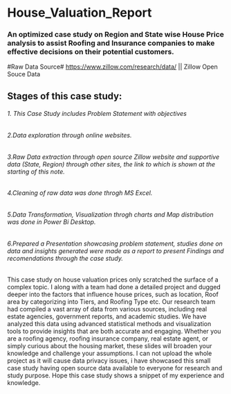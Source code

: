 # House_Valuation_Report
### An optimized case study on Region and State wise House Price analysis to assist Roofing and Insurance companies to make effective decisions on their potential customers.
#Raw Data Source# 
https://www.zillow.com/research/data/  || Zillow Open Souce Data

## Stages of this case study:
###### 1. This Case Study includes Problem Statement with objectives 
###### 2.Data exploration through online websites.
###### 3.Raw Data extraction through  open source Zillow website and supportive data (State, Region) through other sites, the link to which is shown at the starting of this note.
###### 4.Cleaning of raw data was done throgh MS Excel.
###### 5.Data Transformation, Visualization throgh charts and Map distribution was done in Power Bi Desktop.
###### 6.Prepared a Presentation showcasing problem statement, studies done on data and insights generated were made as a report to present Findings and recomendations through the case study.


This case study on house valuation prices only scratched the surface of a complex topic. I along with a team had done a detailed project and dugged deeper into the factors that influence house prices, such as location, Roof area by categorizing into Tiers, and Roofing Type etc.
Our research team had compiled a vast array of data from various sources, including real estate agencies, government reports, and academic studies. We have analyzed this data using advanced statistical methods and visualization tools to provide insights that are both accurate and engaging. Whether you are a roofing agency, roofing insurance company, real estate agent, or simply curious about the housing market, these slides will broaden your knowledge and challenge your assumptions. I can not upload the whole project as it will cause data privacy issues, i have showcased this small case study having open source data available to everyone for research and study purpose. Hope this case study shows a snippet of my experience and knowledge.
